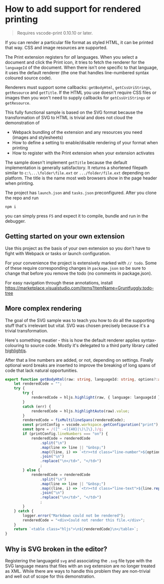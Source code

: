 # How to add support for rendered printing 

> Requires vscode-print 0.10.10 or later.

If you can render a particular file format as styled HTML, it can be printed that way. CSS and image resources are supported.

The Print extension registers for *all* languages. When you select a document and click the Print icon, it tries to fetch the renderer for the `languageId` of the document. When there isn't one specific to that language, it uses the default renderer (the one that handles line-numbered syntax coloured source code). 

Renderers must support some callbacks: `getBodyHtml`, `getCssUriStrings`, `getResource` and `getTitle`. If the HTML you use doesn't require CSS files or images then you won't need to supply callbacks for `getCssUriStrings` or `getResource`.

This fully functional sample is based on the SVG format because the transformation of SVG to HTML is trivial and does not cloud the demonstration of

* Webpack bundling of the extension and any resources you need (images and stylesheets)
* How to define a setting to enable/disable rendering of your format when printing
* How to register with the Print extension when your extension activates

The sample doesn't implement `getTitle` because the default implementation is generally satisfactory. It returns a shortened filepath similar to `c:\...\folder\file.ext` or `.../folder/file.ext` depending on platform. The title is the name most web browsers show in the page header when printing. 

The project has `launch.json` and `tasks.json` preconfigured. After you clone the repo and run 

```
npm i
```

you can simply press `F5` and expect it to compile, bundle and run in the debugger.

## Getting started on your own extension

Use this project as the basis of your own extension so you don't have to fight with Webpack or tasks or launch configuration.

For your convenience the project is extensively marked with `// todo`. Some of these require corresponding changes in `package.json` so be sure to change that before you remove the todo (no comments in package.json).

For easy navigation through these annotations, install https://marketplace.visualstudio.com/items?itemName=Gruntfuggly.todo-tree

## More complex rendering 

The goal of the SVG sample was to teach you how to do all the supporting stuff that's irrelevant but vital. SVG was chosen precisely because it's a trivial transformation. 

Here's something meatier - this is how the default renderer applies syntax-colouring to source code. Mostly it's delegated to a third party library called [highlightjs](https://highlightjs.org). 

After that a line numbers are added, or not, depending on settings. Finally optional word breaks are inserted to improve the breaking of long spans of code that lack natural opportunities.

```typescript
export function getBodyHtml(raw: string, languageId: string, options?:any): string {
	let renderedCode = "";
	try {
		try {
			renderedCode = hljs.highlight(raw, { language: languageId }).value;
		}
		catch (err) {
			renderedCode = hljs.highlightAuto(raw).value;
		}
		renderedCode = fixMultilineSpans(renderedCode);
		const printConfig = vscode.workspace.getConfiguration("print");
		const bpre = /([^ -<]{40}|\)\]\},)/g;
		if (printConfig.lineNumbers === "on") {
			renderedCode = renderedCode
				.split("\n")
				.map(line => line || "&nbsp;")
				.map((line, i) => `<tr><td class="line-number">${options.startLine + i}</td><td class="line-text">${line.replace(bpre, "$1<wbr>")}</td></tr>`)
				.join("\n")
				.replace("\n</td>", "</td>")
				;
		} else {
			renderedCode = renderedCode
				.split("\n")
				.map(line => line || "&nbsp;")
				.map((line, i) => `<tr><td class="line-text">${line.replace(bpre, "$1<wbr>")}</td></tr>`)
				.join("\n")
				.replace("\n</td>", "</td>")
				;
		}
	} catch {
		logger.error("Markdown could not be rendered");
		renderedCode = "<div>Could not render this file.</div>";
	}
	return `<table class="hljs">\n${renderedCode}\n</table>`;
}
```
## Why is SVG broken in the editor?

Registering the languageId `svg` and associating the `.svg` file type with the SVG language means that files with an svg extension are no longer treated as XML. While there are ways to handle this problem they are non-trivial and well out of scope for this demonstration.
